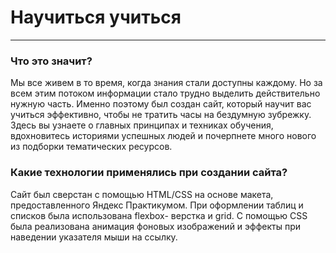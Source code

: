 # Научиться учиться
--------------------
### Что это значит?
Мы все живем в то время, когда знания стали доступны каждому. Но за всем этим потоком информации стало трудно выделить действительно нужную часть. Именно поэтому был создан сайт, который научит вас учиться эффективно, чтобы не тратить часы на бездумную зубрежку. Здесь вы узнаете о главных принципах и техниках обучения, вдохновитесь историями успешных людей и почерпнете много нового из подборки тематических ресурсов.
### Какие технологии применялись при создании сайта?
Сайт был сверстан с помощью HTML/CSS на основе макета, предоставленного Яндекс Практикумом. При оформлении таблиц и списков была использована flexbox- верстка и grid. С помощью CSS была реализована анимация фоновых изображений и эффекты при наведении указателя мыши на ссылку.
